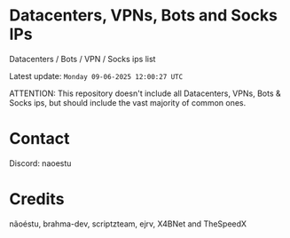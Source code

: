 # Datacenters, VPNs, Bots and Socks IPs
 
Datacenters / Bots / VPN / Socks ips list

Latest update: `Monday 09-06-2025 12:00:27 UTC` 

ATTENTION: This repository doesn't include all Datacenters, VPNs, Bots & Socks ips, 
but should include the vast majority of common ones.

# Contact
Discord: naoestu

# Credits
nãoéstu, brahma-dev, scriptzteam, ejrv, X4BNet and TheSpeedX
